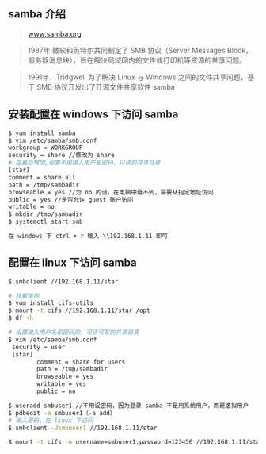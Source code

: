 ## samba 介绍
> www.samba.org

> 1987年,微软和英特尔共同制定了 SMB 协议（Server Messages Block，服务器消息块），旨在解决局域网内的文件或打印机等资源的共享问题。

> 1991年，Tridgwell 为了解决 Linux 与 Windows 之间的文件共享问题，基于 SMB 协议开发出了开源文件共享软件 samba

## 安装配置在 windows 下访问 samba
```bash
$ yum install samba
$ vim /etc/samba/smb.conf
workgroup = WORKGROUP
security = share //修改为 share
# 在最后增加,设置不用输入用户名密码，只读的共享目录
[star]
comment = share all
path = /tmp/sambadir
browseable = yes //为 no 的话，在电脑中看不到，需要从指定地址访问
public = yes //是否允许 guest 账户访问
writable = no
$ mkdir /tmp/sambadir
$ systemctl start smb

在 windows 下 ctrl + r 输入 \\192.168.1.11 即可
```


## 配置在 linux 下访问 samba
```bash
$ smbclient //192.168.1.11/star

# 挂载使用
$ yum install cifs-utils
$ mount -t cifs //192.168.1.11/star /opt
$ df -h

# 设置输入用户名和密码的，可读可写的共享目录
$ vim /etc/samba/smb.conf
 security = user
 [star]
        comment = share for users
        path = /tmp/sambadir
        browseable = yes
        writable = yes
        public = no

$ useradd smbuser1 //不用设密码，因为登录 samba 不是用系统用户，而是虚拟用户
$ pdbedit -a smbuser1（-a add）
# 输入密码，在 linux 下访问
$ smbclient -Usmbuser1 //192.168.1.11/star

$ mount -t cifs -o username=smbuser1,password=123456 //192.168.1.11/star /opt
```